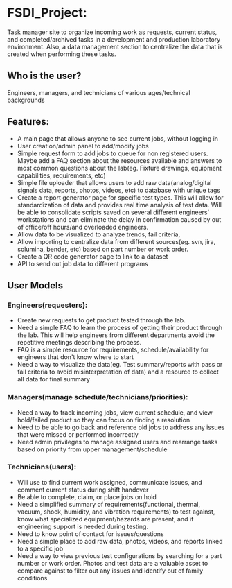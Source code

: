# FSDI_Project: 
Task manager site to organize incoming work as requests, current status, and completed/archived tasks in a development and production laboratory environment. Also, a data management section to centralize the data that is created when performing these tasks.

## Who is the user?
Engineers, managers, and technicians of various ages/technical backgrounds
## Features:
- A main page that allows anyone to see current jobs, without logging in
- User creation/admin panel to add/modify jobs
- Simple request form to add jobs to queue for non registered users. Maybe add a FAQ section about the resources available and answers to most common questions about the lab(eg. Fixture drawings, equipment capabilities, requirements, etc)
- Simple file uploader that allows users to add raw data(analog/digital signals data, reports, photos, videos, etc) to database with unique tags
- Create a report generator page for specific test types. This will allow for standardization of data and provides real time analysis of test data. Will be able to consolidate scripts saved on several different engineers' workstations and can eliminate the delay in confirmation caused by out of office/off hours/and overloaded engineers.
- Allow data to be visualized to analyze trends, fail criteria, 
- Allow importing to centralize data from different sources(eg. svn, jira, solumina, bender, etc) based on part number or work order.
- Create a QR code generator page to link to a dataset
- API to send out job data to different programs

## User Models
### Engineers(requesters): 
- Create new requests to get product tested through the lab.
- Need a simple FAQ to learn the process of getting their product through the lab. This will help engineers from different departments avoid the repetitive meetings describing the process.
- FAQ is a simple resource for requirements, schedule/availability for engineers that don't know where to start
- Need a way to visualize the data(eg. Test summary/reports with pass or fail criteria to avoid misinterpretation of data) and a resource to collect all data for final summary
### Managers(manage schedule/technicians/priorities):
- Need a way to track incoming jobs, view current schedule, and view hold/failed product so they can focus on finding a resolution 
- Need to be able to go back and reference old jobs to address any issues that were missed or performed incorrectly
- Need admin privileges to manage assigned users and rearrange tasks based on priority from upper management/schedule
### Technicians(users):
- Will use to find current work assigned, communicate issues, and comment current status during shift handover
- Be able to complete, claim, or place jobs on hold
- Need a simplified summary of requirements(functional, thermal, vacuum, shock, humidity, and vibration requirements) to test against, know what specialized equipment/hazards are present, and if engineering support is needed during testing. 
- Need to know point of contact for issues/questions
- Need a simple place to add raw data, photos, videos, and reports linked to a specific job
- Need a way to view previous test configurations by searching for a part number or work order. Photos and test data are a valuable asset to compare against to filter out any issues and identify out of family conditions
